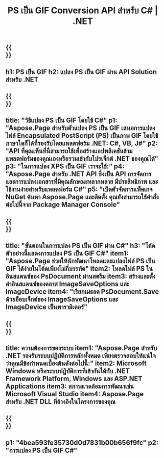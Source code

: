 ﻿---
translation: true
template: /_templates/_conversion-child-net.md
title: PS เป็น GIF Conversion API สำหรับ C# | .NET
url: /net/conversion/ps-to-gif/
description: โค้ดตัวอย่างสำหรับการแปลง PS เป็น GIF C# ใช้โค้ดตัวอย่าง API สำหรับไฟล์แบตช์ PS เป็นการแปลง GIF ภายใน VB.NET, Asp.NET หรือแอปพลิเคชันที่ใช้ .NET
informat: PS
outformat: GIF
otherformats: XPS EPS
---

{{<section banner>}}
---
h1: PS เป็น GIF
h2: แปลง PS เป็น GIF ผ่าน API Solution สำหรับ .NET
---

{{<section overview>}}
---
title: "วิธีแปลง PS เป็น GIF โดยใช้ C#"
p1: "Aspose.Page สำหรับตัวแปลง PS เป็น GIF เสนอการแปลงไฟล์ Encapsulated PostScript (PS) เป็นภาพ GIF โดยใช้ภาษาใดก็ได้ที่รองรับโดยแพลตฟอร์ม .NET: C#, VB, J#"
p2: "API ที่คุณเห็นที่นี่สามารถใช้เพื่อสร้างแอปพลิเคชันข้ามแพลตฟอร์มของคุณเองหรือรวมเข้ากับโปรเจ็กต์ .NET ของคุณได้"
p3: "ในการแปลง XPS เป็น GIF เราจะใช้:"
p4: "Aspose.Page สำหรับ .NET API ซึ่งเป็น API การจัดการและการแปลงเอกสารที่มีคุณลักษณะหลากหลาย มีประสิทธิภาพ และใช้งานง่ายสำหรับแพลตฟอร์ม C#"
p5: "เปิดตัวจัดการแพ็คเกจ NuGet ค้นหา Aspose.Page และติดตั้ง คุณยังสามารถใช้คำสั่งต่อไปนี้จาก Package Manager Console"
---

{{<section feature1>}}
---
title: "ขั้นตอนในการแปลง PS เป็น GIF ผ่าน C#"
h3: "โค้ดตัวอย่างนี้แสดงการแปลง PS เป็น GIF C#"
item1: "Aspose.Page ช่วยให้นักพัฒนาโหลดและแปลงไฟล์ PS เป็น GIF ได้ง่ายในโค้ดเพียงไม่กี่บรรทัด"
item2: โหลดไฟล์ PS ในอินสแตนซ์ของ PsDocument ผ่านสตรีม
item3: สร้างและตั้งค่าอินสแตนซ์ของคลาส ImageSaveOptions และ ImageDevice
item4: "เรียกเมธอด PsDocument.Save ด้วยอ็อบเจ็กต์ของ ImageSaveOptions และ ImageDevice เป็นพารามิเตอร์"
---

{{<section feature2>}}
---
title: ความต้องการของระบบ
item1: "Aspose.Page สำหรับ .NET รองรับระบบปฏิบัติการหลักทั้งหมด เพียงตรวจสอบให้แน่ใจว่าคุณมีข้อกำหนดเบื้องต้นดังต่อไปนี้:"
item2: Microsoft Windows หรือระบบปฏิบัติการที่เข้ากันได้กับ .NET Framework Platform, Windows และ ASP.NET Applications
item3: สภาพแวดล้อมการพัฒนาเช่น Microsoft Visual Studio
item4: Aspose.Page สำหรับ .NET DLL ที่อ้างอิงในโครงการของคุณ
---

{{<section gist>}}
---
p1: "4bea593fe35730d0d7831b00b656f9fc"
p2: "การแปลง PS เป็น GIF C#"
---
